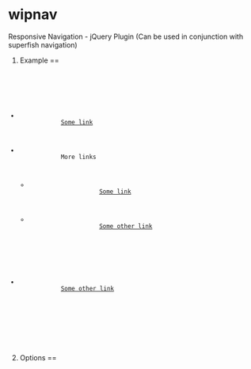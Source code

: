 wipnav
======

Responsive Navigation - jQuery Plugin (Can be used in conjunction with superfish navigation)



1. Example
==

<code>
<div id="navigation_wrap">
	<ul>
		<li>
			<a href="https://github.com/Wipster/wipnav">Some link</a>
		</li>
		<li>
			<span>More links</span>
			<ul class="sub">
				<li>
					<a href="https://github.com/Wipster/wipnav">Some link</a>
				</li>
				<li>
					<a href="https://github.com/Wipster/wipnav">Some other link</a>
				</li>
			</ul>
		</li>
		<li>
			<a href="https://github.com/Wipster/wipnav">Some other link</a>
		</li>
 	</ul>
</div>
</code>

<code>
<script>

(function( $ ) {

	// Superfish example configuration
	superfishOptions = {
		animation: {height: 'show'},
		speed: 200,
		autoArrows: false,
		delay: 400,
		dropShadows: false  
	}

	// SUPERFISH & WIPNAV
	$(".sf-menu").superfish(sufiOpt).wipnav({
		sufi : true,
		sufiSettings : sufiOpt,
		navButton : '#navButton',
		type : 'slider',
		threshold : 1023
	});

})( jQuery );

</script>
</code>


2. Options
==